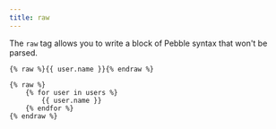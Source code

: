 ```yaml
---
title: raw
---
```


The `raw` tag allows you to write a block of Pebble syntax that won't be parsed.

```twig
{% raw %}{{ user.name }}{% endraw %}
```

```twig
{% raw %}
	{% for user in users %}
		{{ user.name }}
	{% endfor %}
{% endraw %}
```

